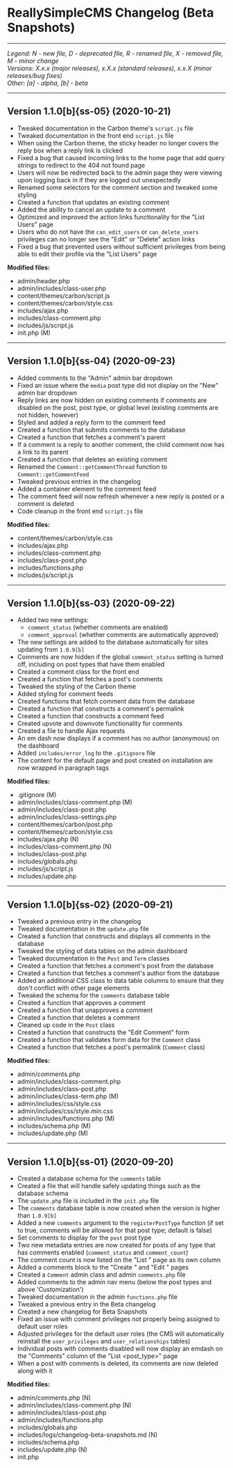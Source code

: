 # ReallySimpleCMS Changelog (Beta Snapshots)

----------------------------------------------------------------------------------------------------
*Legend: N - new file, D - deprecated file, R - renamed file, X - removed file, M - minor change*<br>
*Versions: X.x.x (major releases), x.X.x (standard releases), x.x.X (minor releases/bug fixes)*<br>
*Other: [a] - alpha, [b] - beta*

----------------------------------------------------------------------------------------------------
## Version 1.1.0[b]{ss-05} (2020-10-21)

- Tweaked documentation in the Carbon theme's `script.js` file
- Tweaked documentation in the front end `script.js` file
- When using the Carbon theme, the sticky header no longer covers the reply box when a reply link is clicked
- Fixed a bug that caused incoming links to the home page that add query strings to redirect to the 404 not found page
- Users will now be redirected back to the admin page they were viewing upon logging back in if they are logged out unexpectedly
- Renamed some selectors for the comment section and tweaked some styling
- Created a function that updates an existing comment
- Added the ability to cancel an update to a comment
- Optimized and improved the action links functionality for the "List Users" page
- Users who do not have the `can_edit_users` or `can_delete_users` privileges can no longer see the "Edit" or "Delete" action links
- Fixed a bug that prevented users without sufficient privileges from being able to edit their profile via the "List Users" page

**Modified files:**
- admin/header.php
- admin/includes/class-user.php
- content/themes/carbon/script.js
- content/themes/carbon/style.css
- includes/ajax.php
- includes/class-comment.php
- includes/js/script.js
- init.php (M)

----------------------------------------------------------------------------------------------------
## Version 1.1.0[b]{ss-04} (2020-09-23)

- Added comments to the "Admin" admin bar dropdown
- Fixed an issue where the `media` post type did not display on the "New" admin bar dropdown
- Reply links are now hidden on existing comments if comments are disabled on the post, post type, or global level (existing comments are not hidden, however)
- Styled and added a reply form to the comment feed
- Created a function that submits comments to the database
- Created a function that fetches a comment's parent
- If a comment is a reply to another comment, the child comment now has a link to its parent
- Created a function that deletes an existing comment
- Renamed the `Comment::getCommentThread` function to `Comment::getCommentFeed`
- Tweaked previous entries in the changelog
- Added a container element to the comment feed
- The comment feed will now refresh whenever a new reply is posted or a comment is deleted
- Code cleanup in the front end `script.js` file

**Modified files:**
- content/themes/carbon/style.css
- includes/ajax.php
- includes/class-comment.php
- includes/class-post.php
- includes/functions.php
- includes/js/script.js

----------------------------------------------------------------------------------------------------
## Version 1.1.0[b]{ss-03} (2020-09-22)

- Added two new settings:
  - `comment_status` (whether comments are enabled)
  - `comment_approval` (whether comments are automatically approved)
- The new settings are added to the database automatically for sites updating from `1.0.9[b]`
- Comments are now hidden if the global `comment_status` setting is turned off, including on post types that have them enabled
- Created a comment class for the front end
- Created a function that fetches a post's comments
- Tweaked the styling of the Carbon theme
- Added styling for comment feeds
- Created functions that fetch comment data from the database
- Created a function that constructs a comment's permalink
- Created a function that constructs a comment feed
- Created upvote and downvote functionality for comments
- Created a file to handle Ajax requests
- An em dash now displays if a comment has no author (anonymous) on the dashboard
- Added `includes/error_log` to the `.gitignore` file
- The content for the default page and post created on installation are now wrapped in paragraph tags

**Modified files:**
- .gitignore (M)
- admin/includes/class-comment.php (M)
- admin/includes/class-post.php
- admin/includes/class-settings.php
- content/themes/carbon/post.php
- content/themes/carbon/style.css
- includes/ajax.php (N)
- includes/class-comment.php (N)
- includes/class-post.php
- includes/globals.php
- includes/js/script.js
- includes/update.php

----------------------------------------------------------------------------------------------------
## Version 1.1.0[b]{ss-02} (2020-09-21)

- Tweaked a previous entry in the changelog
- Tweaked documentation in the `update.php` file
- Created a function that constructs and displays all comments in the database
- Tweaked the styling of data tables on the admin dashboard
- Tweaked documentation in the `Post` and `Term` classes
- Created a function that fetches a comment's post from the database
- Created a function that fetches a comment's author from the database
- Added an additional CSS class to data table columns to ensure that they don't conflict with other page elements
- Tweaked the schema for the `comments` database table
- Created a function that approves a comment
- Created a function that unapproves a comment
- Created a function that deletes a comment
- Cleaned up code in the `Post` class
- Created a function that constructs the "Edit Comment" form
- Created a function that validates form data for the `Comment` class
- Created a function that fetches a post's permalink (`Comment` class)

**Modified files:**
- admin/comments.php
- admin/includes/class-comment.php
- admin/includes/class-post.php
- admin/includes/class-term.php (M)
- admin/includes/css/style.css
- admin/includes/css/style.min.css
- admin/includes/functions.php (M)
- includes/schema.php (M)
- includes/update.php (M)

----------------------------------------------------------------------------------------------------
## Version 1.1.0[b]{ss-01} (2020-09-20)

- Created a database schema for the `comments` table
- Created a file that will handle safely updating things such as the database schema
- The `update.php` file is included in the `init.php` file
- The `comments` database table is now created when the version is higher than `1.0.9[b]`
- Added a new `comments` argument to the `registerPostType` function (if set to true, comments will be allowed for that post type; default is false)
- Set comments to display for the `post` post type
- Two new metadata entries are now created for posts of any type that has comments enabled (`comment_status` and `comment_count`)
- The comment count is now listed on the "List <post type>" page as its own column
- Added a comments block to the "Create <post type>" and "Edit <post type>" pages
- Created a `Comment` admin class and admin `comments.php` file
- Added comments to the admin nav menu (below the post types and above 'Customization')
- Tweaked documentation in the admin `functions.php` file
- Tweaked a previous entry in the Beta changelog
- Created a new changelog for Beta Snapshots
- Fixed an issue with comment privileges not properly being assigned to default user roles
- Adjusted privileges for the default user roles (the CMS will automatically reinstall the `user_privileges` and `user_relationships` tables)
- Individual posts with comments disabled will now display an emdash on the "Comments" column of the "List <post_type>" page
- When a post with comments is deleted, its comments are now deleted along with it

**Modified files:**
- admin/comments.php (N)
- admin/includes/class-comment.php (N)
- admin/includes/class-post.php
- admin/includes/functions.php
- includes/globals.php
- includes/logs/changelog-beta-snapshots.md (N)
- includes/schema.php
- includes/update.php (N)
- init.php